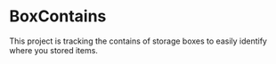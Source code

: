 # BoxContains
This project is tracking the contains of storage boxes to easily identify where you stored items.
